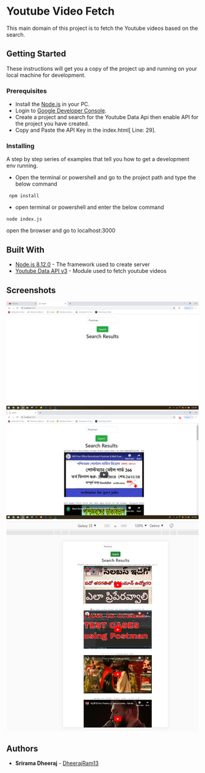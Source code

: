 # Youtube Video Fetch

This main domain of this project is to fetch the Youtube videos based on the search.

## Getting Started

These instructions will get you a copy of the project up and running on your local machine for development.

### Prerequisites

* Install the [Node.js](https://nodejs.org/en/download/) in your PC.
* Login to [Google Developer Console](https://console.developers.google.com/).
* Create a project and search for the Youtube Data Api then enable API for the project you have created.
* Copy and Paste the API Key in the index.html[ Line: 29].
### Installing

A step by step series of examples that tell you how to get a development env running.
* Open the terminal or powershell and go to the project path and type the below command


```
 npm install
```


* open terminal or powershell and enter the below command

```
node index.js
```

open the browser and go to localhost:3000

## Built With

* [Node.js 8.12.0](https://nodejs.org/en/) - The framework used to create server 
* [Youtube Data API v3](https://developers.google.com/youtube/v3/) - Module used to fetch youtube videos

## Screenshots

  ![Home page](images/Home.png) 
  ![Search Results](images/Results.png)
  ![Mobile Display](images/mobile.png)
## Authors

* **Srirama Dheeraj** - [DheerajRam13](https://github.com/dheerajram13/)




